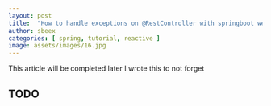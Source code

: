 ```yaml
---
layout: post
title:  "How to handle exceptions on @RestController with springboot webflux when the underservice return a Mono.error()"
author: sbeex
categories: [ spring, tutorial, reactive ]
image: assets/images/16.jpg
---
```

This article will be completed later I wrote this to not forget
## TODO